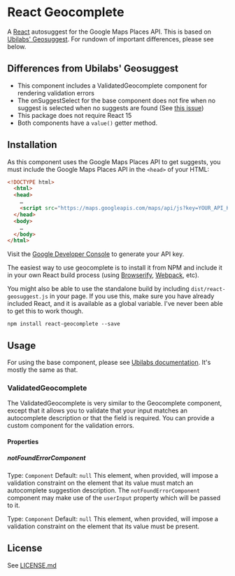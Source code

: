 # React Geocomplete

A [React](http://facebook.github.io/react/) autosuggest for the Google Maps Places API. This is based on [Ubilabs' Geosuggest](https://github.com/ubilabs/react-geosuggest). For rundown of important differences, please see below.


## Differences from Ubilabs' Geosuggest
* This component includes a ValidatedGeocomplete component for rendering validation errors
* The onSuggestSelect for the base component does not fire when no suggest is selected when no suggests are found (See [this issue](https://github.com/ubilabs/react-geosuggest/issues/191))
* This package does not require React 15
* Both components have a `value()` getter method.

## Installation

As this component uses the Google Maps Places API to get suggests, you must include the Google Maps Places API in the `<head>` of your HTML:

```html
<!DOCTYPE html>
  <html>
  <head>
    …
    <script src="https://maps.googleapis.com/maps/api/js?key=YOUR_API_KEY_HERE&libraries=places"></script>
  </head>
  <body>
    …
  </body>
</html>
```

Visit the [Google Developer Console](https://console.developers.google.com) to generate your API key.

The easiest way to use geocomplete is to install it from NPM and include it in your own React build process (using [Browserify](http://browserify.org), [Webpack](http://webpack.github.io/), etc).

You might also be able to use the standalone build by including `dist/react-geosuggest.js` in your page. If you use this, make sure you have already included React, and it is available as a global variable. I've never been able to get this to work though.

```
npm install react-geocomplete --save
```

## Usage

For using the base component, please see [Ubilabs documentation](https://github.com/ubilabs/react-geosuggest/tree/v1.24.1). It's mostly the same as that.

### ValidatedGeocomplete
The ValidatedGeocomplete is very similar to the Geocomplete component, except that it allows you to validate that your input matches an autocomplete description or that the field is required.  You can provide a custom component for the validation errors.

#### Properties
##### notFoundErrorComponent
Type: `Component` Default: `null`
This  element, when provided, will impose a validation constraint on the element that its value must match an autocomplete suggestion description. The `notFoundErrorComponent` component may make use of the `userInput` property which will be passed to it.

Type: `Component` Default: `null`
This  element, when provided, will impose a validation constraint on the element that its value must be present.

## License

See [LICENSE.md](LICENSE.md)
